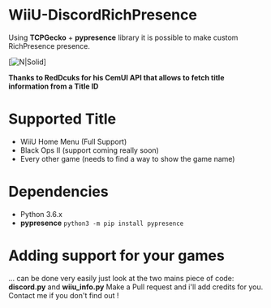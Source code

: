 # WiiU-DiscordRichPresence
 Using **TCPGecko** + **pypresence** library it is possible to make custom RichPresence presence.
 
 [![N|Solid](https://i.imgur.com/yT7i65Y.png)]
 
**Thanks to RedDcuks for his CemUI API that allows to fetch title information from a Title ID**

 # Supported Title
 - WiiU Home Menu (Full Support)
 - Black Ops II (support coming really soon)
 - Every other game  (needs to find a way to show the game name)
 
 # Dependencies
 
 - Python 3.6.x
 - **pypresence** ```python3 -m pip install pypresence```
 
 # Adding support for your games
 
... can be done very easily just look at the two mains piece of code: **discord.py** and **wiiu_info.py**
Make a Pull request and i'll add credits for you.
Contact me if you don't find out !
